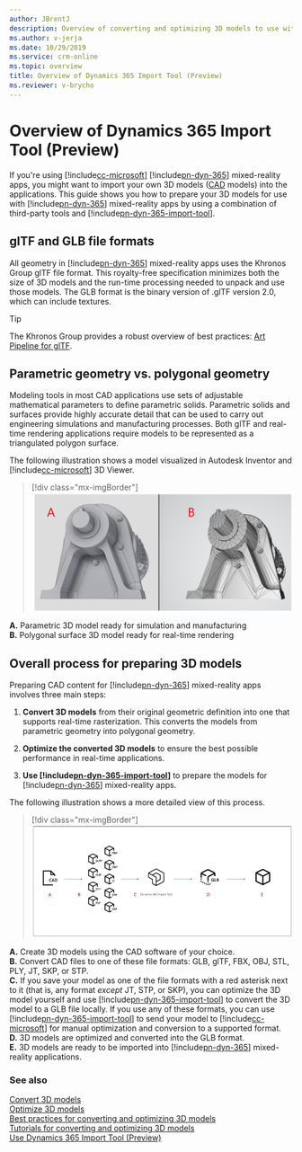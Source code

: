 ```yaml
---
author: JBrentJ
description: Overview of converting and optimizing 3D models to use with Dynamics 365 Import Tool (Preview).  
ms.author: v-jerja
ms.date: 10/29/2019
ms.service: crm-online
ms.topic: overview
title: Overview of Dynamics 365 Import Tool (Preview)
ms.reviewer: v-brycho
---
```


# Overview of Dynamics 365 Import Tool (Preview)

If you're using [!include[cc-microsoft](../includes/cc-microsoft.md)] [!include[pn-dyn-365](../includes/pn-dyn-365.md)] mixed-reality apps, you might want to import your own 3D models ([CAD](https://en.wikipedia.org/wiki/Computer-aided_design) models) into the applications. This guide shows you how to prepare your 3D models for use with [!include[pn-dyn-365](../includes/pn-dyn-365.md)] mixed-reality apps by using a combination of third-party tools and [!include[pn-dyn-365-import-tool](../includes/pn-dyn-365-import-tool.md)].

## glTF and GLB file formats
All geometry in [!include[pn-dyn-365](../includes/pn-dyn-365.md)] mixed-reality apps uses the Khronos Group glTF file format. This royalty-free specification minimizes both the size of 3D models and the run-time processing needed to unpack and use those models. The GLB format is the binary version of .glTF version 2.0, which can include textures.

> [!TIP]
> The Khronos Group provides a robust overview of best practices: [Art Pipeline for glTF](https://aka.ms/glTFbestpractices).

## Parametric geometry vs. polygonal geometry

Modeling tools in most CAD applications use sets of adjustable mathematical parameters to define parametric solids. Parametric solids and surfaces provide highly accurate detail that can be used to carry out engineering simulations and manufacturing processes. Both glTF and real-time rendering applications require models to be represented as a triangulated polygon surface.

The following illustration shows a model visualized in Autodesk Inventor and [!include[cc-microsoft](../includes/cc-microsoft.md)] 3D Viewer.
> [!div class="mx-imgBorder"]
> ![Parametric versus polygonal geometry](media/compare-geometry.PNG "Parametric versus polygonal geometry")

**A.**	Parametric 3D model ready for simulation and manufacturing<br>
**B.**	Polygonal surface 3D model ready for real-time rendering

## Overall process for preparing 3D models

Preparing CAD content for [!include[pn-dyn-365](../includes/pn-dyn-365.md)] mixed-reality apps involves three main steps: 

1.	**Convert 3D models** from their original geometric definition into one that supports real-time rasterization. This converts the models from parametric geometry into polygonal geometry.

2.	**Optimize the converted 3D models** to ensure the best possible performance in real-time applications.

3.	**Use [!include[pn-dyn-365-import-tool](../includes/pn-dyn-365-import-tool.md)]** to prepare the models for [!include[pn-dyn-365](../includes/pn-dyn-365.md)] mixed-reality apps.

The following illustration shows a more detailed view of this process.
<!--note from editor: For reasons of accessibility, the file formats that are marked with a red asterisk need to be enumerated in the accompanying text (or alt text, but that could push the alt text past the character limit). Not just for low vision readers but also readers who aren't loading graphics for reasons of performance or they're using a mobile device.-->

> [!div class="mx-imgBorder"]
> ![Overall flow](media/overall-flow.png "Overall flow") 

**A.**	Create 3D models using the CAD software of your choice.<br>
**B.**	Convert CAD files to one of these file formats: GLB, glTF, FBX, OBJ, STL, PLY, JT, SKP, or STP.<br>
**C.**	If you save your model as one of the file formats with a red asterisk next to it (that is, any format *except* JT, STP, or SKP), you can optimize the 3D model yourself and use [!include[pn-dyn-365-import-tool](../includes/pn-dyn-365-import-tool.md)] to convert the 3D model to a GLB file locally. If you use any of these formats, you can use [!include[pn-dyn-365-import-tool](../includes/pn-dyn-365-import-tool.md)] to send your model to [!include[cc-microsoft](../includes/cc-microsoft.md)] for manual optimization and conversion to a supported format.<br>
**D.**	3D models are optimized and converted into the GLB format.<br>
**E.**	3D models are ready to be imported into [!include[pn-dyn-365](../includes/pn-dyn-365.md)] mixed-reality applications.

### See also
[Convert 3D models](convert-models.md)<br>
[Optimize 3D models](optimize-models.md)<br>
[Best practices for converting and optimizing 3D models](best-practices.md)<br>
[Tutorials for converting and optimizing 3D models](tutorials-overview.md)<br>
[Use Dynamics 365 Import Tool (Preview)](import-tool.md)
